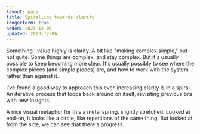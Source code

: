 ```yaml
---
layout: page
title: Spiralling towards clarity
longerform: true
added: 2023-12-06
updated: 2023-12-06
---
```


Something I value highly is clarity. A bit like "making complex simple," but not quite. Some things are complex, and stay complex. But it's usually possible to keep becoming more clear. It's usually possibly to see where the complex pieces (and simple pieces) are, and how to work with the system rather than against it.

I've found a good way to approach this ever-increasing clarity is in a spiral. An iterative process that loops back around on itself, revisiting previous bits with new insights.

A nice visual metaphor for this a metal spring, slightly stretched. Looked at end-on, it looks like a circle, like repetitions of the same thing. But looked at from the side, we can see that there's progress.